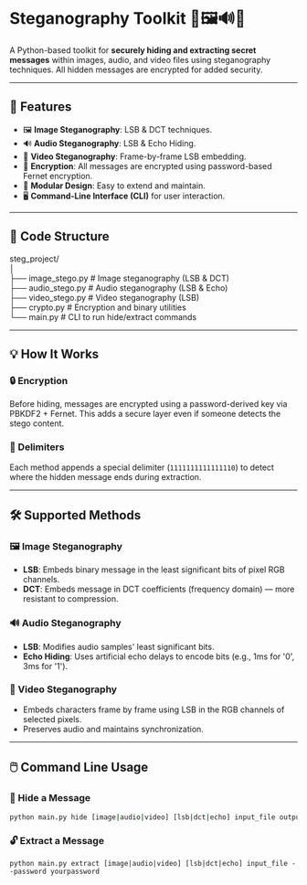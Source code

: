 # Steganography Toolkit 🔐🖼️🔊🎥

A Python-based toolkit for **securely hiding and extracting secret messages** within images, audio, and video files using steganography techniques. All hidden messages are encrypted for added security.

---

## 🔧 Features

- 🖼️ **Image Steganography**: LSB & DCT techniques.
- 🔊 **Audio Steganography**: LSB & Echo Hiding.
- 🎥 **Video Steganography**: Frame-by-frame LSB embedding.
- 🔐 **Encryption**: All messages are encrypted using password-based Fernet encryption.
- 🧩 **Modular Design**: Easy to extend and maintain.
- 🖥️ **Command-Line Interface (CLI)** for user interaction.

---

## 📁 Code Structure

steg_project/   
│   
├── image_stego.py # Image steganography (LSB & DCT)  
├── audio_stego.py # Audio steganography (LSB & Echo)  
├── video_stego.py # Video steganography (LSB)  
├── crypto.py # Encryption and binary utilities  
└── main.py # CLI to run hide/extract commands     


---

## 💡 How It Works

### 🔒 Encryption
Before hiding, messages are encrypted using a password-derived key via PBKDF2 + Fernet. This adds a secure layer even if someone detects the stego content.

### 🧬 Delimiters
Each method appends a special delimiter (`1111111111111110`) to detect where the hidden message ends during extraction.

---

## 🛠️ Supported Methods

### 🖼️ Image Steganography
- **LSB**: Embeds binary message in the least significant bits of pixel RGB channels.
- **DCT**: Embeds message in DCT coefficients (frequency domain) — more resistant to compression.

### 🔊 Audio Steganography
- **LSB**: Modifies audio samples' least significant bits.
- **Echo Hiding**: Uses artificial echo delays to encode bits (e.g., 1ms for '0', 3ms for '1').

### 🎥 Video Steganography
- Embeds characters frame by frame using LSB in the RGB channels of selected pixels.
- Preserves audio and maintains synchronization.

---

## 🖱️ Command Line Usage

### 🔐 Hide a Message

```bash
python main.py hide [image|audio|video] [lsb|dct|echo] input_file output_file "Your secret message" --password yourpassword

```
### 🔓 Extract a Message
```
python main.py extract [image|audio|video] [lsb|dct|echo] input_file --password yourpassword
```
